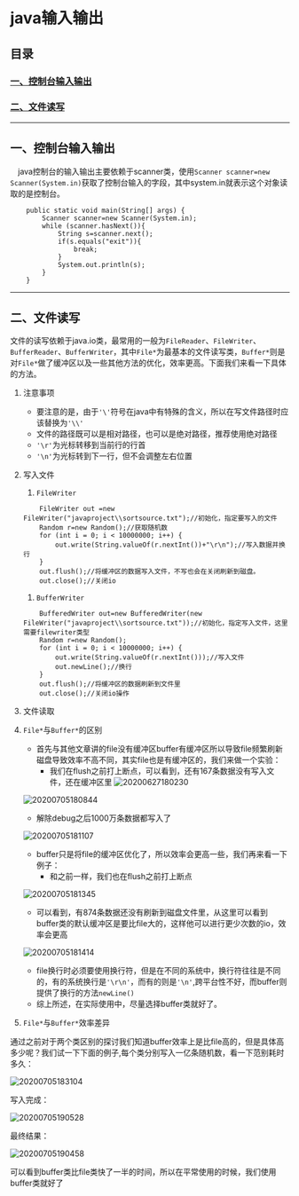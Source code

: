 # java输入输出

## 目录
### [一、控制台输入输出](#1) 
### [二、文件读写](#2)

---

## <a id="1">一、控制台输入输出</a>
&emsp;java控制台的输入输出主要依赖于scanner类，使用`Scanner scanner=new Scanner(System.in)`获取了控制台输入的字段，其中system.in就表示这个对象读取的是控制台。

```
    public static void main(String[] args) {
        Scanner scanner=new Scanner(System.in);
        while (scanner.hasNext()){
            String s=scanner.next();
            if(s.equals("exit")){
                break;
            }
            System.out.println(s);
        }
    }
```
---

## <a id="2">二、文件读写</a>

文件的读写依赖于java.io类，最常用的一般为`FileReader`、`FileWriter`、`BufferReader`、`BufferWriter`，其中`File*`为最基本的文件读写类，`Buffer*`则是对`File*`做了缓冲区以及一些其他方法的优化，效率更高。下面我们来看一下具体的方法。

1. 注意事项
   - 要注意的是，由于`'\'`符号在java中有特殊的含义，所以在写文件路径时应该替换为`'\\'`
   - 文件的路径既可以是相对路径，也可以是绝对路径，推荐使用绝对路径
   - `'\r'`为光标转移到当前行的行首
   - `'\n'`为光标转到下一行，但不会调整左右位置


2. 写入文件
   1. `FileWriter`

    ```
        FileWriter out =new FileWriter("javaproject\\sortsource.txt");//初始化，指定要写入的文件
        Random r=new Random();//获取随机数
        for (int i = 0; i < 10000000; i++) {
            out.write(String.valueOf(r.nextInt())+"\r\n");//写入数据并换行
        }
        out.flush();//将缓冲区的数据写入文件，不写也会在关闭刷新到磁盘。
        out.close();//关闭io
    ```

    1. `BufferWriter`

    ```
        BufferedWriter out=new BufferedWriter(new FileWriter("javaproject\\sortsource.txt"));//初始化，指定写入文件，这里需要filewriter类型
        Random r=new Random();
        for (int i = 0; i < 10000000; i++) {
            out.write(String.valueOf(r.nextInt()));//写入文件
            out.newLine();//换行
        }
        out.flush();//将缓冲区的数据刷新到文件里
        out.close();//关闭io操作
    ```
3. 文件读取

5. `File*`与`Buffer*`的区别
    - 首先与其他文章讲的file没有缓冲区buffer有缓冲区所以导致file频繁刷新磁盘导致效率不高不同，其实file也是有缓冲区的，我们来做一个实验：
      - 我们在flush之前打上断点，可以看到，还有167条数据没有写入文件，还在缓冲区里
    ![20200627180230](https://cdn.jsdelivr.net/gh/leiyu1997/PicBed@master/blogs/pictures/Snipaste_2020-07-05_18-06-01.png)

    ![20200705180844](https://cdn.jsdelivr.net/gh/leiyu1997/PicBed@master/blogs/pictures/20200705180844.png)
    
      - 解除debug之后1000万条数据都写入了

    ![20200705181107](https://cdn.jsdelivr.net/gh/leiyu1997/PicBed@master/blogs/pictures/20200705181107.png)

    - buffer只是将file的缓冲区优化了，所以效率会更高一些，我们再来看一下例子：
      - 和之前一样，我们也在flush之前打上断点

    ![20200705181345](https://cdn.jsdelivr.net/gh/leiyu1997/PicBed@master/blogs/pictures/20200705181345.png)

      - 可以看到，有874条数据还没有刷新到磁盘文件里，从这里可以看到buffer类的默认缓冲区是要比file大的，这样他可以进行更少次数的io，效率会更高

    ![20200705181414](https://cdn.jsdelivr.net/gh/leiyu1997/PicBed@master/blogs/pictures/20200705181414.png)
    
    - file换行时必须要使用换行符，但是在不同的系统中，换行符往往是不同的，有的系统换行是`'\r\n'`，而有的则是`'\n'`,跨平台性不好，而buffer则提供了换行的方法`newLine()`
    - 综上所述，在实际使用中，尽量选择buffer类就好了。 

6. `File*`与`Buffer*`效率差异

通过之前对于两个类区别的探讨我们知道buffer效率上是比file高的，但是具体高多少呢？我们试一下下面的例子,每个类分别写入一亿条随机数，看一下范别耗时多久：

![20200705183104](https://cdn.jsdelivr.net/gh/leiyu1997/PicBed@master/blogs/pictures/20200705183104.png)

写入完成：

![20200705190528](https://cdn.jsdelivr.net/gh/leiyu1997/PicBed@master/blogs/pictures/20200705190528.png)

最终结果：

![20200705190458](https://cdn.jsdelivr.net/gh/leiyu1997/PicBed@master/blogs/pictures/20200705190458.png)

可以看到buffer类比file类快了一半的时间，所以在平常使用的时候，我们使用buffer类就好了

